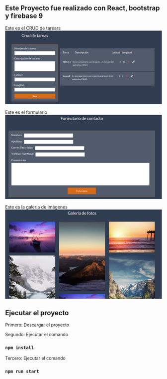 ## Este Proyecto fue realizado con React, bootstrap y firebase 9


Este es el CRUD de tarears
![](crudTarea.png)

Este es el formulario
![](formulario.png)

Este es la galeria de imágenes
![](galeria.png)

## Ejecutar el proyecto

Primero: Descargar el proyecto

Segundo: Ejecutar el comando
### `npm install`

Tercero: Ejecutar el comando
### `npm run start`
